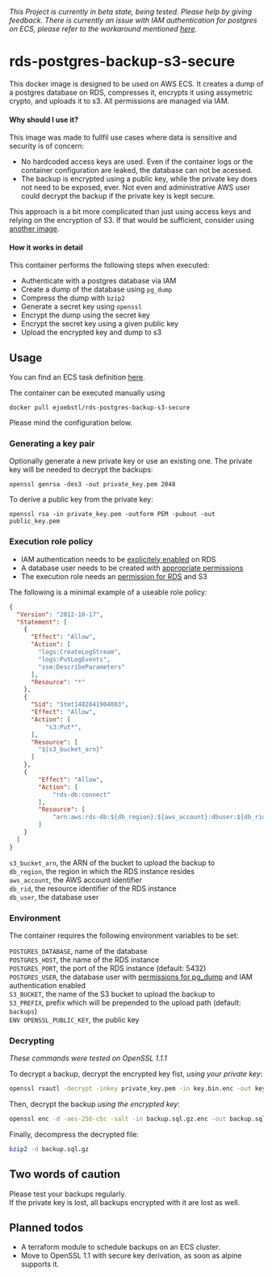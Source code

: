 *This Project is currently in beta state, being tested. Please help by giving feedback.*
*There is currently an issue with IAM authentication for postgres on ECS, please refer to the workaround mentioned [here](https://github.com/aws/amazon-ecs-agent/issues/1604).*

# rds-postgres-backup-s3-secure
This docker image is designed to be used on AWS ECS. It creates a dump of a postgres database on RDS, compresses it, encrypts it using assymetric crypto, and uploads it to s3. All permissions are managed via IAM.

#### Why should I use it?

This image was made to fullfil use cases where data is sensitive and security is of concern: 
* No hardcoded access keys are used. Even if the container logs or the container configuration are leaked, the database can not be acessed. 
* The backup is encrypted using a public key, while the private key does not need to be exposed, ever. Not even and administrative AWS user could decrypt the backup if the private key is kept secure. 

This approach is a bit more complicated than just using access keys and relying on the encryption of S3. If that would be sufficient, consider using [another image](https://github.com/schickling/dockerfiles/tree/master/postgres-backup-s3). 

#### How it works in detail

This container performs the following steps when executed: 
* Authenticate with a postgres database via IAM
* Create a dump of the database using `pg_dump`
* Compress the dump with `bzip2`
* Generate a secret key using `openssl`
* Encrypt the dump using the secret key
* Encrypt the secret key using a given public key
* Upload the encrypted key and dump to s3

## Usage

You can find an ECS task definition [here](./backup_task_definition.json). 

The container can be executed manually using

```
docker pull ejoebstl/rds-postgres-backup-s3-secure
```

Please mind the configuration below. 

### Generating a key pair

Optionally generate a new private key or use an existing one. The private key will be needed to decrypt the backups:

`openssl genrsa -des3 -out private_key.pem 2048`

To derive a public key from the private key:

`openssl rsa -in private_key.pem -outform PEM -pubout -out public_key.pem`

### Execution role policy

* IAM authentication needs to be [explicitely enabled](https://docs.aws.amazon.com/AmazonRDS/latest/UserGuide/UsingWithRDS.IAMDBAuth.Enabling.html) on RDS
* A database user needs to be created with [appropriate permissions](https://docs.aws.amazon.com/AmazonRDS/latest/UserGuide/UsingWithRDS.IAMDBAuth.DBAccounts.html)
* The execution role needs an [permission for RDS](https://docs.aws.amazon.com/AmazonRDS/latest/UserGuide/UsingWithRDS.IAMDBAuth.IAMPolicy.html) and S3

The following is a minimal example of a useable role policy: 

```json
{
  "Version": "2012-10-17",
  "Statement": [
    {
      "Effect": "Allow",
      "Action": [
        "logs:CreateLogStream",
        "logs:PutLogEvents",
        "ssm:DescribeParameters"
      ],
      "Resource": "*"
    },
    {
      "Sid": "Stmt1482841904003",
      "Effect": "Allow",
      "Action": [
          "s3:Put*",
      ],
      "Resource": [
        "${s3_bucket_arn}"
      ]
    },
    {
        "Effect": "Allow",
        "Action": [
            "rds-db:connect"
        ],
        "Resource": [
            "arn:aws:rds-db:${db_region}:${aws_account}:dbuser:${db_rid}/${db_user}"
        ]
    }
  ]
}
```

`s3_bucket_arn`, the ARN of the bucket to upload the backup to  
`db_region`, the region in which the RDS instance resides  
`aws_account`, the AWS account identifier  
`db_rid`, the resource identifier of the RDS instance  
`db_user`, the database user  

### Environment

The container requires the following environment variables to be set: 

`POSTGRES_DATABASE`, name of the database  
`POSTGRES_HOST`, the name of the RDS instance  
`POSTGRES_PORT`, the port of the RDS instance (default: 5432)   
`POSTGRES_USER`, the database user with [permissions for pg_dump](https://serverfault.com/questions/249172/what-grants-are-required-to-run-pg-dump) and IAM authentication enabled  
`S3_BUCKET`, the name of the S3 bucket to upload the backup to  
`S3_PREFIX`, prefix which will be prepended to the upload path (default: `backups`)  
`ENV OPENSSL_PUBLIC_KEY`, the public key

### Decrypting

*These commands were tested on OpenSSL 1.1.1*

To decrypt a backup, decrypt the encrypted key fist, *using your private key*:

```bash
openssl rsautl -decrypt -inkey private_key.pem -in key.bin.enc -out key.bin.dec
```

Then, decrypt the backup *using the encrypted key*:

```bash
openssl enc -d -aes-256-cbc -salt -in backup.sql.gz.enc -out backup.sql.gz --pass file:./key.bin.dec
```

Finally, decompress the decrypted file:

```bash
bzip2 -d backup.sql.gz 
```

## Two words of caution
Please test your backups regularly.   
If the private key is lost, all backups encrypted with it are lost as well.

## Planned todos
* A terraform module to schedule backups on an ECS cluster.
* Move to OpenSSL 1.1 with secure key derivation, as soon as alpine supports it. 
